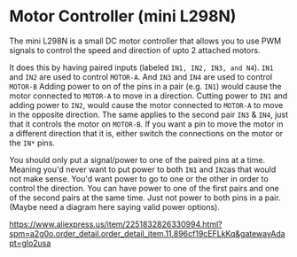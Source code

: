 
# Motor Controller (mini L298N)

The mini L298N is a small DC motor controller that allows you to use PWM signals to control the speed and direction of upto 2 attached motors.

It does this by having paired inputs (labeled `IN1, IN2, IN3, and N4`).  `IN1` and `IN2` are used to control `MOTOR-A`.  And `IN3` and `IN4` are used to control `MOTOR-B`
Adding power to on of the pins in a pair (e.g. `IN1`) would cause the motor connected to `MOTOR-A` to move in a direction.  Cutting power to `IN1` and adding power to `IN2`, would cause the motor connected to `MOTOR-A` to move in the opposite direction.
The same applies to the second pair `IN3` & `IN4`, just that it controls the motor on `MOTOR-B`.  If you want a pin to move the motor in a different direction that it is, either switch the connections on the motor or the `IN*` pins.

You should only put a signal/power to one of the paired pins at a time.  Meaning you'd never want to put power to both `IN1` and `IN2`as that would not make sense.  You'd want power to go to one or the other in order to control the direction.
You can have power to one of the first pairs and one of the second pairs at the same time.  Just not power to both pins in a pair. (Maybe need a diagram here saying valid power options).

https://www.aliexpress.us/item/2251832826330994.html?spm=a2g0o.order_detail.order_detail_item.11.896cf19cEFLkKq&gatewayAdapt=glo2usa
